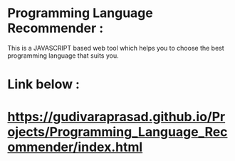# Programming Language Recommender :

This is a JAVASCRIPT based web tool which helps you to choose the best programming language that suits you.

# Link below :

# https://gudivaraprasad.github.io/Projects/Programming_Language_Recommender/index.html
